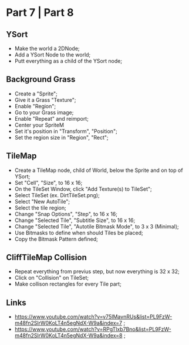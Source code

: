 # Part 7 | Part 8

## YSort

- Make the world a 2DNode;
- Add a YSort Node to the world;
- Putt everything as a child of the YSort node;

## Background Grass

- Create a "Sprite";
- Give it a Grass "Texture";
- Enable "Region";
- Go to your Grass image;
- Enable "Repeat" and reimport;
- Center your SpriteM
- Set it's position in "Transform", "Position";
- Set the region size in "Region", "Rect";

## TileMap

- Create a TileMap node, child of World, below the Sprite and on top of YSort;
- Set "Cell", "Size", to 16 x 16;
- On the TileSet Window, click "Add Texture(s) to TileSet";
- Select TileSet (ex. DirtTileSet.png);
- Select "New AutoTile";
- Select the tile region;
- Change "Snap Options", "Step", to 16 x 16;
- Change "Selected Tile", "Subtitle Size", to 16 x 16;
- Change "Selected Tile", "Autotile Bitmask Mode", to 3 x 3 (Minimal);
- Use Bitmasks to define when should Tiles be placed;
- Copy the Bitmask Pattern defined;

## CliffTileMap Collision

- Repeat everything from previus step, but now everything is 32 x 32;
- Click on "Collision" on TileSet;
- Make collison rectangles for every Tile part;

## Links

- <https://www.youtube.com/watch?v=v75IMavnRUs&list=PL9FzW-m48fn2SlrW0KoLT4n5egNdX-W9a&index=7> ;
- <https://www.youtube.com/watch?v=RPgTlxb7Bno&list=PL9FzW-m48fn2SlrW0KoLT4n5egNdX-W9a&index=8> ;
